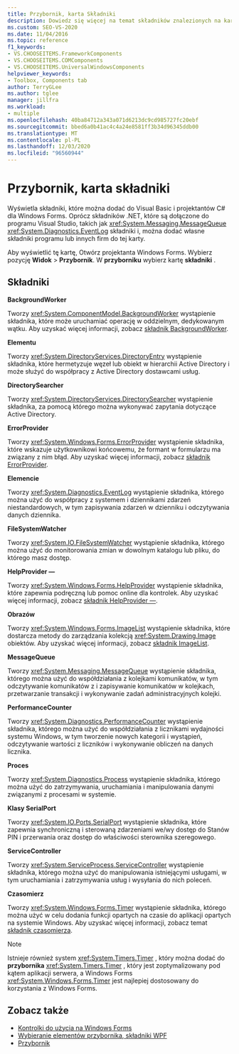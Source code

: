 ```yaml
---
title: Przybornik, karta Składniki
description: Dowiedz się więcej na temat składników znalezionych na karcie składniki okna przybornika.
ms.custom: SEO-VS-2020
ms.date: 11/04/2016
ms.topic: reference
f1_keywords:
- VS.CHOOSEITEMS.FrameworkComponents
- VS.CHOOSEITEMS.COMComponents
- VS.CHOOSEITEMS.UniversalWindowsComponents
helpviewer_keywords:
- Toolbox, Components tab
author: TerryGLee
ms.author: tglee
manager: jillfra
ms.workload:
- multiple
ms.openlocfilehash: 40ba84712a343a071d6213dc9cd985727fc20ebf
ms.sourcegitcommit: bbed6a0b41ac4c4a24e8581ff3b34d96345ddb00
ms.translationtype: MT
ms.contentlocale: pl-PL
ms.lasthandoff: 12/03/2020
ms.locfileid: "96560944"
---
```

# <a name="toolbox-components-tab"></a>Przybornik, karta składniki

Wyświetla składniki, które można dodać do Visual Basic i projektantów C# dla Windows Forms. Oprócz składników .NET, które są dołączone do programu Visual Studio, takich jak <xref:System.Messaging.MessageQueue> <xref:System.Diagnostics.EventLog> składniki i, można dodać własne składniki programu lub innych firm do tej karty.

Aby wyświetlić tę kartę, Otwórz projektanta Windows Forms. Wybierz pozycję **Widok**  >  **Przybornik**. W **przyborniku** wybierz kartę **składniki** .

## <a name="components"></a>Składniki

**BackgroundWorker**

Tworzy <xref:System.ComponentModel.BackgroundWorker> wystąpienie składnika, które może uruchamiać operację w oddzielnym, dedykowanym wątku. Aby uzyskać więcej informacji, zobacz [składnik BackgroundWorker](/dotnet/framework/winforms/controls/backgroundworker-component).

**Elementu**

Tworzy <xref:System.DirectoryServices.DirectoryEntry> wystąpienie składnika, które hermetyzuje węzeł lub obiekt w hierarchii Active Directory i może służyć do współpracy z Active Directory dostawcami usług.

**DirectorySearcher**

Tworzy <xref:System.DirectoryServices.DirectorySearcher> wystąpienie składnika, za pomocą którego można wykonywać zapytania dotyczące Active Directory.

**ErrorProvider**

Tworzy <xref:System.Windows.Forms.ErrorProvider> wystąpienie składnika, które wskazuje użytkownikowi końcowemu, że formant w formularzu ma związany z nim błąd. Aby uzyskać więcej informacji, zobacz [składnik ErrorProvider](/dotnet/framework/winforms/controls/errorprovider-component-windows-forms).

**Elemencie**

Tworzy <xref:System.Diagnostics.EventLog> wystąpienie składnika, którego można użyć do współpracy z systemem i dziennikami zdarzeń niestandardowych, w tym zapisywania zdarzeń w dzienniku i odczytywania danych dziennika.

**FileSystemWatcher**

Tworzy <xref:System.IO.FileSystemWatcher> wystąpienie składnika, którego można użyć do monitorowania zmian w dowolnym katalogu lub pliku, do którego masz dostęp.

**HelpProvider —**

Tworzy <xref:System.Windows.Forms.HelpProvider> wystąpienie składnika, które zapewnia podręczną lub pomoc online dla kontrolek. Aby uzyskać więcej informacji, zobacz [składnik HelpProvider —](/dotnet/framework/winforms/controls/helpprovider-component-windows-forms).

**Obrazów**

Tworzy <xref:System.Windows.Forms.ImageList> wystąpienie składnika, które dostarcza metody do zarządzania kolekcją <xref:System.Drawing.Image> obiektów. Aby uzyskać więcej informacji, zobacz [składnik ImageList](/dotnet/framework/winforms/controls/imagelist-component-windows-forms).

**MessageQueue**

Tworzy <xref:System.Messaging.MessageQueue> wystąpienie składnika, którego można użyć do współdziałania z kolejkami komunikatów, w tym odczytywanie komunikatów z i zapisywanie komunikatów w kolejkach, przetwarzanie transakcji i wykonywanie zadań administracyjnych kolejki.

**PerformanceCounter**

Tworzy <xref:System.Diagnostics.PerformanceCounter> wystąpienie składnika, którego można użyć do współdziałania z licznikami wydajności systemu Windows, w tym tworzenie nowych kategorii i wystąpień, odczytywanie wartości z liczników i wykonywanie obliczeń na danych licznika.

**Proces**

Tworzy <xref:System.Diagnostics.Process> wystąpienie składnika, którego można użyć do zatrzymywania, uruchamiania i manipulowania danymi związanymi z procesami w systemie.

**Klasy SerialPort**

Tworzy <xref:System.IO.Ports.SerialPort> wystąpienie składnika, które zapewnia synchroniczną i sterowaną zdarzeniami we/wy dostęp do Stanów PIN i przerwania oraz dostęp do właściwości sterownika szeregowego.

**ServiceController**

Tworzy <xref:System.ServiceProcess.ServiceController> wystąpienie składnika, którego można użyć do manipulowania istniejącymi usługami, w tym uruchamiania i zatrzymywania usług i wysyłania do nich poleceń.

**Czasomierz**

Tworzy <xref:System.Windows.Forms.Timer> wystąpienie składnika, którego można użyć w celu dodania funkcji opartych na czasie do aplikacji opartych na systemie Windows. Aby uzyskać więcej informacji, zobacz temat [składnik czasomierza](/dotnet/framework/winforms/controls/timer-component-windows-forms).

> [!NOTE]
> Istnieje również system <xref:System.Timers.Timer> , który można dodać do **przybornika** <xref:System.Timers.Timer> , który jest zoptymalizowany pod kątem aplikacji serwera, a Windows Forms <xref:System.Windows.Forms.Timer> jest najlepiej dostosowany do korzystania z Windows Forms.

## <a name="see-also"></a>Zobacz także

- [Kontrolki do użycia na Windows Forms](/dotnet/framework/winforms/controls/controls-to-use-on-windows-forms)
- [Wybieranie elementów przybornika, składniki WPF](choose-toolbox-items-wpf-components.md)
- [Przybornik](../../ide/reference/toolbox.md)

